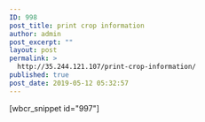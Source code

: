 ```yaml
---
ID: 998
post_title: print crop information
author: admin
post_excerpt: ""
layout: post
permalink: >
  http://35.244.121.107/print-crop-information/
published: true
post_date: 2019-05-12 05:32:57
---
```

[wbcr_snippet id="997"]